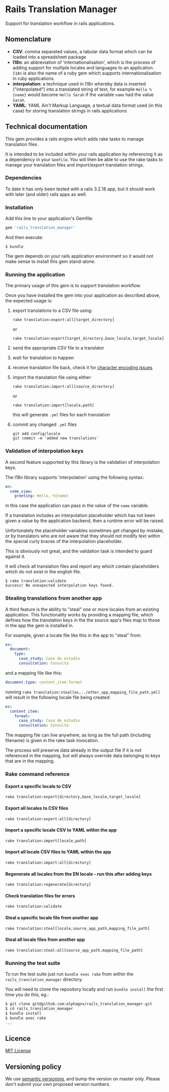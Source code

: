 # Rails Translation Manager

Support for translation workflow in rails applications.

## Nomenclature

- **CSV**: comma separated values, a tabular data format which can be loaded into a
           spreadsheet package
- **I18n**: an abbreviation of 'internationalisation', which is the process of adding
            support for multiple locales and languages to an application.
            `I18n` is also the name of a ruby gem which supports
            internationalisation in ruby applications.
- **interpolation**: a technique used in I18n whereby data is inserted ("interpolated")
                     into a translated string of text, for example `Hello %{name}`
                     would become `Hello Sarah` if the variable `name` had the
                     value `Sarah`.
- **YAML**: YAML Ain't Markup Language, a textual data format used (in this case) for storing
            translation strings in rails applications

## Technical documentation

This gem provides a rails engine which adds rake tasks to manage translation
files.

It is intended to be included within your rails application by referencing it
as a dependency in your `Gemfile`. You will then be able to use the rake tasks
to manage your translation files and import/export translation strings.

### Dependencies

To date it has only been tested with a rails 3.2.18 app, but it should work with later (and older) rails apps as well.

### Installation

Add this line to your application's Gemfile:

```ruby
gem 'rails_translation_manager'
```

And then execute:

    $ bundle

The gem depends on your rails application environment so it would not make
sense to install this gem stand-alone.

### Running the application

The primary usage of this gem is to support translation workflow.

Once you have installed the gem into your application as described above, the
expected usage is:

1. export translations to a CSV file using:

   ```
   rake translation:export:all[target_directory]
   ```

   or

   ```
   rake translation:export[target_directory,base_locale,target_locale]
   ```

2. send the appropriate CSV file to a translator

3. wait for translation to happen

4. receive translation file back, check it for [character encoding issues](https://github.com/alphagov/character_encoding_cleaner)

5. import the translation file using either:

   ```
   rake translation:import:all[source_directory]
   ```

   or

   ```
   rake translation:import[locale,path]
   ```

   this will generate `.yml` files for each translation

6. commit any changed `.yml` files

   ```
   git add config/locale
   git commit -m 'added new translations'
   ```

### Validation of interpolation keys

A second feature supported by this library is the validation of interpolation
keys.

The I18n library supports 'interpolation' using the following syntax:

```yaml
en:
  some_view:
    greeting: Hello, %{name}
```

in this case the application can pass in the value of the `name` variable.

If a translation includes an interpolation placeholder which has not been
given a value by the application backend, then a runtime error will be raised.

Unfortunately the placeholder variables sometimes get changed by mistake, or
by translators who are not aware that they should not modify text within the
special curly braces of the interpolation placeholder.

This is obviously not great, and the validation task is intended to guard
against it.

It will check all translation files and report any which contain placeholders
which do not exist in the english file.

```
$ rake translation:validate
Success! No unexpected interpolation keys found.
```

### Stealing translations from another app

A third feature is the ability to "steal" one or more locales from an existing
application. This functionality works by providing a mapping file, which defines
how the translation keys in the the source app's files map to those in the app
the gem is installed in.

For example, given a locale file like this in the app to "steal" from:

```yaml
es:
  document:
    type:
      case_study: Caso de estudio
      consultation: Consulta
```

and a mapping file like this:

```yaml
document.type: content_item.format
```

running `rake translation:steal[es,../other_app,mapping_file_path.yml]` will
result in the following locale file being created:

```yaml
es:
  content_item:
    format:
      case_study: Caso de estudio
      consultation: Consulta
```

The mapping file can live anywhere, as long as the full path (including filename)
is given in the rake task invocation.

The process will preserve data already in the output file if it is not
referenced in the mapping, but will always override data belonging to keys
that are in the mapping.


### Rake command reference

#### Export a specific locale to CSV

```
rake translation:export[directory,base_locale,target_locale]
```

#### Export all locales to CSV files

```
rake translation:export:all[directory]
```

#### Import a specific locale CSV to YAML within the app

```
rake translation:import[locale,path]
```

#### Import all locale CSV files to YAML within the app

```
rake translation:import:all[directory]
```

#### 

#### Regenerate all locales from the EN locale - run this after adding keys

```
rake translation:regenerate[directory]
```

#### Check translation files for errors

```
rake translation:validate
```

#### Steal a specific locale file from another app

```
rake translation:steal[locale,source_app_path,mapping_file_path]
```

#### Steal all locale files from another app

```
rake translation:steal:all[source_app_path,mapping_file_path]
```

### Running the test suite

To run the test suite just run `bundle exec rake` from within the
`rails_translation_manager` directory.

You will need to clone the repository locally and run `bundle install` the
first time you do this, eg.:

```sh
$ git clone git@github.com:alphagov/rails_translation_manager.git
$ cd rails_translation_manager
$ bundle install
$ bundle exec rake
...
```

## Licence

[MIT License](LICENSE.txt)

## Versioning policy

We use [semantic versioning](http://semver.org/), and bump the version
on master only. Please don't submit your own proposed version numbers.
